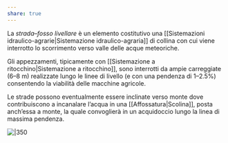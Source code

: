 ```yaml
---
share: true
---
```

La *strada–fosso livellare* è un elemento costitutivo una [[Sistemazioni idraulico-agrarie|Sistemazione idraulico-agraria]] di collina con cui viene interrotto lo scorrimento verso valle delle acque meteoriche.

Gli appezzamenti, tipicamente con [[Sistemazione a ritocchino|Sistemazione a ritocchino]], sono interrotti da ampie carreggiate (6–8 m) realizzate lungo le linee di livello (e con una pendenza di 1–2.5%) consentendo la viabilità delle macchine agricole.

Le strade possono eventualmente essere inclinate verso monte dove contribuiscono a incanalare l’acqua in una [[Affossatura|Scolina]], posta anch’essa a monte, la quale convoglierà in un acquidoccio lungo la linea di massima pendenza.


![|350](7e3810e16610e2ccd8ce770ada54e939_MD5%201.png)